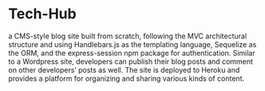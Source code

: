 # Tech-Hub
a CMS-style blog site built from scratch, following the MVC architectural structure and using Handlebars.js as the templating language, Sequelize as the ORM, and the express-session npm package for authentication. Similar to a Wordpress site, developers can publish their blog posts and comment on other developers’ posts as well. The site is deployed to Heroku and provides a platform for organizing and sharing various kinds of content.
